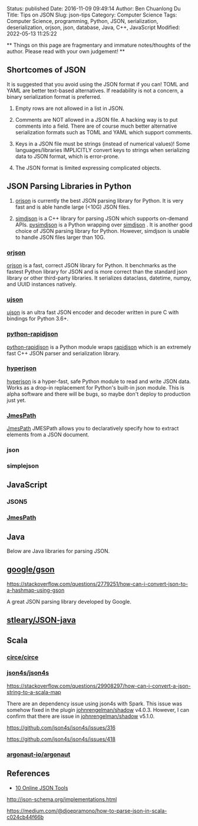 Status: published
Date: 2016-11-09 09:49:14
Author: Ben Chuanlong Du
Title: Tips on JSON
Slug: json-tips
Category: Computer Science
Tags: Computer Science, programming, Python, JSON, serialization, deserialization, orjson, json, database, Java, C++, JavaScript
Modified: 2022-05-13 11:25:22

**
Things on this page are
fragmentary and immature notes/thoughts of the author.
Please read with your own judgement!
**

## Shortcomes of JSON

It is suggested that you avoid using the JSON format if you can!
TOML and YAML are better text-based alternatives.
If readability is not a concern,
a binary serialization format is preferred.

1. Empty rows are not allowed in a list in JSON.

2. Comments are NOT allowed in a JSON file.
    A hacking way is to put comments into a field.
    There are of course much better alternative serialization formats
    such as TOML and YAML which support comments.

3. Keys in a JSON file must be strings (instead of numerical values)!
    Some languages/libraries IMPLICITLY convert keys to strings
    when serializing data to JSON format,
    which is error-prone.

4. The JSON format is limited expressing complicated objects.

## JSON Parsing Libraries in Python

1. [orjson](https://github.com/ijl/orjson) 
    is currently the best JSON parsing library for Python.
    It is very fast and is able handle large (<10G) JSON files.

2. [simdjson](https://github.com/simdjson/simdjson)
    is a C++ library for parsing JSON 
    which supports on-demand APIs. 
    [pysimdjson](https://github.com/TkTech/pysimdjson)
    is a Python wrapping over 
    [simdjson](https://github.com/simdjson/simdjson)
    .
    It is another good choice of JSON parsing library for Python.
    However, 
    simdjson is unable to handle JSON files larger than 10G.


### [orjson](https://github.com/ijl/orjson) 
[orjson](https://github.com/ijl/orjson) 
is a fast, correct JSON library for Python. 
It benchmarks as the fastest Python library for JSON 
and is more correct than the standard json library or other third-party libraries. 
It serializes dataclass, datetime, numpy, and UUID instances natively.

### [ujson](https://github.com/ultrajson/ultrajson)
[ujson](https://github.com/ultrajson/ultrajson)
is an ultra fast JSON encoder and decoder written in pure C with bindings for Python 3.6+.

### [python-rapidjson](https://github.com/python-rapidjson/python-rapidjson)
[python-rapidjson](https://github.com/python-rapidjson/python-rapidjson)
is a Python module wraps 
[rapidjson](https://github.com/Tencent/rapidjson)
which is an extremely fast C++ JSON parser and serialization library.

### [hyperjson](https://github.com/mre/hyperjson)
[hyperjson](https://github.com/mre/hyperjson)
is a hyper-fast, safe Python module to read and write JSON data. 
Works as a drop-in replacement for Python's built-in json module. 
This is alpha software and there will be bugs, 
so maybe don't deploy to production just yet.

### [JmesPath](https://github.com/jmespath/jmespath.py)
[JmesPath](https://github.com/jmespath/jmespath.py)
JMESPath allows you to declaratively specify how to extract elements from a JSON document.

### json

### simplejson

## JavaScript

### JSON5

### [JmesPath](https://github.com/jmespath/jmespath.js)

## Java

Below are Java libraries for parsing JSON.

## [google/gson](https://github.com/google/gson)

https://stackoverflow.com/questions/2779251/how-can-i-convert-json-to-a-hashmap-using-gson

A great JSON parsing library developed by Google.

## [stleary/JSON-java](https://github.com/stleary/JSON-java)

## Scala

### [circe/circe](https://github.com/circe/circe)

### [json4s/json4s](https://github.com/json4s/json4s)

https://stackoverflow.com/questions/29908297/how-can-i-convert-a-json-string-to-a-scala-map

There are an dependency issue using json4s with Spark. 
This issue was somehow fixed in the plugin 
[johnrengelman/shadow](https://github.com/johnrengelman/shadow) v4.0.3.
However, 
I can confirm that there are issue in 
[johnrengelman/shadow](https://github.com/johnrengelman/shadow) v5.1.0.


https://github.com/json4s/json4s/issues/316

https://github.com/json4s/json4s/issues/418

### [argonaut-io/argonaut](https://github.com/argonaut-io/argonaut)

## References

- [10 Online JSON Tools](http://www.jquery4u.com/json/10-online-json-tools/)

http://json-schema.org/implementations.html

https://medium.com/@djoepramono/how-to-parse-json-in-scala-c024cb44f66b

